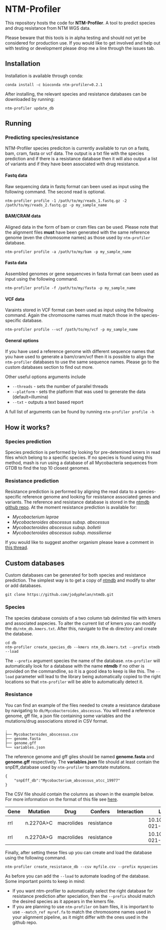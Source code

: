 # NTM-Profiler

This repository hosts the code for **NTM-Profiler**. A tool to predict species and drug resistance from NTM WGS data.

Please beware that this tools is in alpha testing and should not yet be considered for production use. If you would like to get involved and help out with testing or development please drop me a line through the issues tab.

## Installation

Installation is available through conda:

```
conda install -c bioconda ntm-profiler=0.2.1
```

After installing, the relevant species and resistance databases can be downloaded by running:

```
ntm-profiler update_db
```

## Running

### Predicting species/resistance

NTM-Profiler species prediciton is currently available to run on a fastq, bam, cram, fasta or vcf data. The output is a txt file with the species prediction and if there is a resistance database then it will also output a  list of variants and if they have been associated with drug resistance.

#### Fastq data

Raw sequencing data in fastq format can been used as input using the following command. The second read is optional.

```
ntm-profiler profile -1 /path/to/my/reads_1.fastq.gz -2 /path/to/my/reads_2.fastq.gz -p my_sample_name
```

#### BAM/CRAM data

Aligned data in the form of bam or cram files can be used. Please note that the alignment files **must** have been generated with the same reference genome (even the chromosome names) as those used by `ntm-profiler` database.

```
ntm-profiler profile -a /path/to/my/bam -p my_sample_name
```

#### Fasta data

Assembled genomes or gene sequencves in fasta format can been used as input using the following command.

```
ntm-profiler profile -f /path/to/my/fasta -p my_sample_name
```

#### VCF data

Varaints stored in VCF format can been used as input using the following command. Again the chromosome names must match those in the species-specific database.

```
ntm-profiler profile --vcf /path/to/my/vcf -p my_sample_name
```

#### General options

If you have used a reference genome with different sequence names that you have used to generate a bam/cram/vcf then it is possible to align the `ntm-profiler` databases to use the same sequence names. Please go to the custom databases section to find out more.

Other useful options arguments include 
* `--threads` - sets the number of parallel threads
* `--platform` - sets the platform that was used to generate the data (default=illumina) 
* `--txt` - outputs a text based report

A full list of arguments can be found by running `ntm-profiler profile -h`

## How it works?

### Species prediction
Species prediction is performed by looking for pre-detemined kmers in read files which belong to a specific species. If no species is found using this method, mash is run using a database of all Mycobacteria sequences from GTDB to find the top 10 closest genomes.

### Resistance prediction
Resistance prediction is performed by aligning the read data to a species-specific reference genome and looking for resistance associated genes and variants. The reference and resistance database is stored in the [ntmdb github repo](https://github.com/jodyphelan/ntmdb). At the moment resistance prediction is available for:

* _Mycobacterium leprae_
* _Mycobacteroides abscessus subsp. abscessus_
* _Mycobacteroides abscessus subsp. bolletii_
* _Mycobacteroides abscessus subsp. massiliense_

If you would like to suggest another organism please leave a comment in [this thread](https://github.com/jodyphelan/NTM-Profiler/discussions/6).


## Custom databases

Custom databases can be generated for both species and resistance prediction. The simplest way is to get a copy of [ntmdb](https://github.com/jodyphelan/ntmdb) and modify to alter or add databases. 

```
git clone https://github.com/jodyphelan/ntmdb.git
```

### Species

The species database consists of a two column tab delimited file with kmers and associated aspecies. To alter the current list of kmers you can modify the `db/ntm_db.kmers.txt`. After this, navigate to the `db` directory and create the database.

```
cd db
ntm-profiler create_species_db --kmers ntm_db.kmers.txt --prefix ntmdb --load
```

The `--prefix` argument species the name of the database. `ntm-profiler` will automatically look for a database with the name **ntmdb** if no other is provided on the commandline, so it is a good idea to keep is like this. The `--load` parameter will lead to the library being automatically copied to the right locations so that `ntm-profiler` will be able to automatically detect it.

### Resistance

You can find an example of the files needed to create a resistance database by navigating to `db/Mycobacteroides_abscessus`. You will need a reference genome, gff file, a json file containing some variables and the mutations/drug associations stored in CSV format.

```
.
├── Mycobacteroides_abscessus.csv
├── genome.fasta
├── genome.gff
└── variables.json
```

The reference genome and gff giles should be named **genome.fasta** and **genome.gff** respectively. The **variables.json** file should at least contain the snpEff_database used by `ntm-profiler` to annotate mutations.

```
{
    "snpEff_db":"Mycobacterium_abscessus_atcc_19977"
}
```

The CSV file should contain the columns as shown in the example below. For more information on the format of this file see [here](https://github.com/jodyphelan/ntmdb).

| Gene | Mutation  | Drug       | Confers    | Interaction | Literature                 |
| ---- | --------- | ---------- | ---------- | ----------- | -------------------------- |
| rrl  | n.2270A>C | macrolides | resistance |             | 10.1038/s41467-021-25484-9 |
| rrl  | n.2270A>G | macrolides | resistance |             | 10.1038/s41467-021-25484-9 |

Finally, after setting these files up you can create and load the database using the following command.

```
ntm-profiler create_resistance_db --csv myfile.csv --prefix myspecies 
```

As before you can add the `--load` to automate loading of the database. Some important points to keep in mind:

* If you want ntm-profiler to automatically select the right database for resistance prediction after speciation, then the `--prefix` should match the desired species as it appears in the kmers file.
* If you are planning to use `ntm-profiler` on bam files, it is important to use `--match_ref myref.fa` to match the chromosome names used in your alignment pipeline, as it might differ with the ones used in the github repo.
